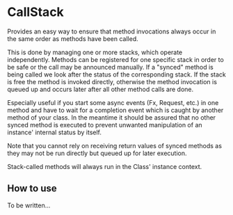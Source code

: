 CallStack
===========

Provides an easy way to ensure that method invocations always occur in the same order as methods have been called.

This is done by managing one or more stacks, which operate independently. Methods can be registered for one specific stack in order to be safe or the call may be announced manually. If a "synced" method is being called we look after the status of the corresponding stack. If the stack is free the method is invoked directly, otherwise the method invocation is queued up and occurs later after all other method calls are done.

Especially useful if you start some async events (Fx, Request, etc.) in one method and have to wait for a completion event which is caught by another method of your class. In the meantime it should be assured that no other synced method is executed to prevent unwanted manipulation of an instance' internal status by itself.

Note that you cannot rely on receiving return values of synced methods as they may not be run directly but queued up for later execution.

Stack-called methods will always run in the Class' instance context.

How to use
----------

To be written...
